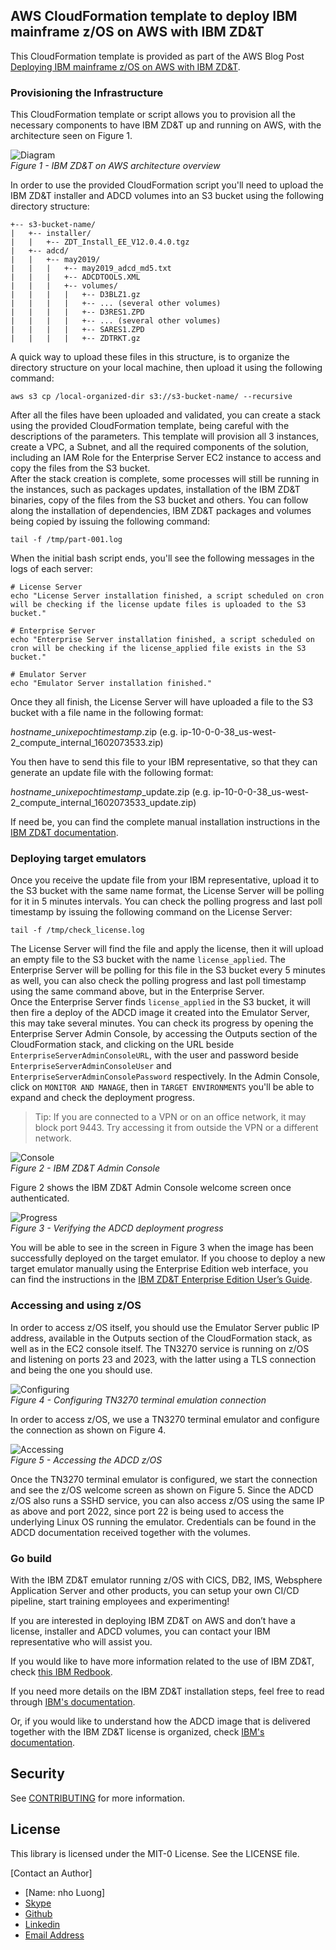 ## AWS CloudFormation template to deploy IBM mainframe z/OS on AWS with IBM ZD&T  

This CloudFormation template is provided as part of the AWS Blog Post [Deploying IBM mainframe z/OS on AWS with IBM ZD&T](https://aws.amazon.com/blogs/apn/deploying-ibm-mainframe-z-os-on-aws-with-ibm-zd-and-t/).

### Provisioning the Infrastructure  

This CloudFormation template or script allows you to provision all the necessary components to have IBM ZD&T up and running on AWS, with the architecture seen on Figure 1.

![Diagram](imgs/diagram.png?raw=true "Diagram")  
*Figure 1 - IBM ZD&T on AWS architecture overview*

In order to use the provided CloudFormation script you'll need to upload the IBM ZD&T installer and ADCD volumes into an S3 bucket using the following directory structure:

```
+-- s3-bucket-name/
|   +-- installer/
|   |   +-- ZDT_Install_EE_V12.0.4.0.tgz
|   +-- adcd/
|   |   +-- may2019/
|   |   |   +-- may2019_adcd_md5.txt
|   |   |   +-- ADCDTOOLS.XML
|   |   |   +-- volumes/
|   |   |   |   +-- D3BLZ1.gz
|   |   |   |   +-- ... (several other volumes)
|   |   |   |   +-- D3RES1.ZPD
|   |   |   |   +-- ... (several other volumes)
|   |   |   |   +-- SARES1.ZPD
|   |   |   |   +-- ZDTRKT.gz
```

A quick way to upload these files in this structure, is to organize the directory structure on your local machine, then upload it using the following command:  

```
aws s3 cp /local-organized-dir s3://s3-bucket-name/ --recursive
```

After all the files have been uploaded and validated, you can create a stack using the provided CloudFormation template, being careful with the descriptions of the parameters. This template will provision all 3 instances, create a VPC, a Subnet, and all the required components of the solution, including an IAM Role for the Enterprise Server EC2 instance to access and copy the files from the S3 bucket.  
After the stack creation is complete, some processes will still be running in the instances, such as packages updates, installation of the IBM ZD&T binaries, copy of the files from the S3 bucket and others. You can follow along the installation of dependencies, IBM ZD&T packages and volumes being copied by issuing the following command:

```
tail -f /tmp/part-001.log
```

When the initial bash script ends, you'll see the following messages in the logs of each server:

```
# License Server
echo "License Server installation finished, a script scheduled on cron will be checking if the license update files is uploaded to the S3 bucket."
```

```
# Enterprise Server
echo "Enterprise Server installation finished, a script scheduled on cron will be checking if the license_applied file exists in the S3 bucket."
```

```
# Emulator Server
echo "Emulator Server installation finished."
```

Once they all finish, the License Server will have uploaded a file to the S3 bucket with a file name in the following format:  

*hostname*_*unixepochtimestamp*.zip (e.g. ip-10-0-0-38_us-west-2_compute_internal_1602073533.zip)

You then have to send this file to your IBM representative, so that they can generate an update file with the following format:  

*hostname*_*unixepochtimestamp*_update.zip (e.g. ip-10-0-0-38_us-west-2_compute_internal_1602073533_update.zip)

If need be, you can find the complete manual installation instructions in the [IBM ZD&T documentation](https://www.ibm.com/support/knowledgecenter/SSTQBD_12.0.5/com.ibm.zsys.rdt.tools.user.guide.doc/topics/zdt_ee.html).

### Deploying target emulators  

Once you receive the update file from your IBM representative, upload it to the S3 bucket with the same name format, the License Server will be polling for it in 5 minutes intervals. You can check the polling progress and last poll timestamp by issuing the following command on the License Server:  

```
tail -f /tmp/check_license.log
```

The License Server will find the file and apply the license, then it will upload an empty file to the S3 bucket with the name `license_applied`. The Enterprise Server will be polling for this file in the S3 bucket every 5 minutes as well, you can also check the polling progress and last poll timestamp using the same command above, but in the Enterprise Server.  
Once the Enterprise Server finds `license_applied` in the S3 bucket, it will then fire a deploy of the ADCD image it created into the Emulator Server, this may take several minutes. You can check its progress by opening the Enterprise Server Admin Console, by accessing the Outputs section of the CloudFormation stack, and clicking on the URL beside `EnterpriseServerAdminConsoleURL`, with the user and password beside `EnterpriseServerAdminConsoleUser` and `EnterpriseServerAdminConsolePassword` respectively. In the Admin Console, click on `MONITOR AND MANAGE`, then in `TARGET ENVIRONMENTS` you'll be able to expand and check the deployment progress.

> Tip: If you are connected to a VPN or on an office network, it may block port 9443. Try accessing it from outside the VPN or a different network.

![Console](imgs/console.png?raw=true "Console")   
*Figure 2 - IBM ZD&T Admin Console*  

Figure 2 shows the IBM ZD&T Admin Console welcome screen once authenticated.

![Progress](imgs/progress.png?raw=true "Progress")   
*Figure 3 - Verifying the ADCD deployment progress*  

You will be able to see in the screen in Figure 3 when the image has been successfully deployed on the target emulator.
If you choose to deploy a new target emulator manually using the Enterprise Edition web interface, you can find the instructions in the [IBM ZD&T Enterprise Edition User’s Guide](https://www.ibm.com/support/knowledgecenter/SSTQBD_12.0.5/com.ibm.zsys.rdt.tools.user.guide.doc/topics/provisioning.html).  

### Accessing and using z/OS

In order to access z/OS itself, you should use the Emulator Server public IP address, available in the Outputs section of the CloudFormation stack, as well as in the EC2 console itself. The TN3270 service is running on z/OS and listening on ports 23 and 2023, with the latter using a TLS connection and being the one you should use.

![Configuring](imgs/configuring.png?raw=true "Configuring")   
*Figure 4 - Configuring TN3270 terminal emulation connection*  

In order to access z/OS, we use a TN3270 terminal emulator and configure the connection as shown on Figure 4.
 
![Accessing](imgs/accessing.png?raw=true "Accessing")  
*Figure 5 - Accessing the ADCD z/OS*  

Once the TN3270 terminal emulator is configured, we start the connection and see the z/OS welcome screen as shown on Figure 5. 
Since the ADCD z/OS also runs a SSHD service, you can also access z/OS using the same IP as above and port 2022, since port 22 is being used to access the underlying Linux OS running the emulator.
Credentials can be found in the ADCD documentation received together with the volumes.

### Go build

With the IBM ZD&T emulator running z/OS with CICS, DB2, IMS, Websphere Application Server and other products, you can setup your own CI/CD pipeline, start training employees and experimenting!  

If you are interested in deploying IBM ZD&T on AWS and don’t have a license, installer and ADCD volumes, you can contact your IBM representative who will assist you.   

If you would like to have more information related to the use of IBM ZD&T, check [this IBM Redbook](http://www.redbooks.ibm.com/redbooks/pdfs/sg248205.pdf).  

If you need more details on the IBM ZD&T installation steps, feel free to read through [IBM's documentation](https://www.ibm.com/support/knowledgecenter/SSTQBD_12.0.4/com.ibm.zsys.rdt.tools.user.guide.doc/topics/zdt_ee.html).  

Or, if you would like to understand how the ADCD image that is delivered together with the IBM ZD&T license is organized, check [IBM's documentation](https://www.ibm.com/support/knowledgecenter/SSTQBD_12.0.4/com.ibm.zsys.rdt.guide.adcd.doc/topics/t_adcd22_for_zdt.html).   

## Security

See [CONTRIBUTING](CONTRIBUTING.md#security-issue-notifications) for more information.

## License

This library is licensed under the MIT-0 License. See the LICENSE file.

[Contact an Author]
* [Name: nho Luong]
* [Skype](luongutnho_skype)
* [Github](https://github.com/nholuongut/)
* [Linkedin](https://www.linkedin.com/in/nholuong/)
* [Email Address](luongutnho@hotmail.com)
